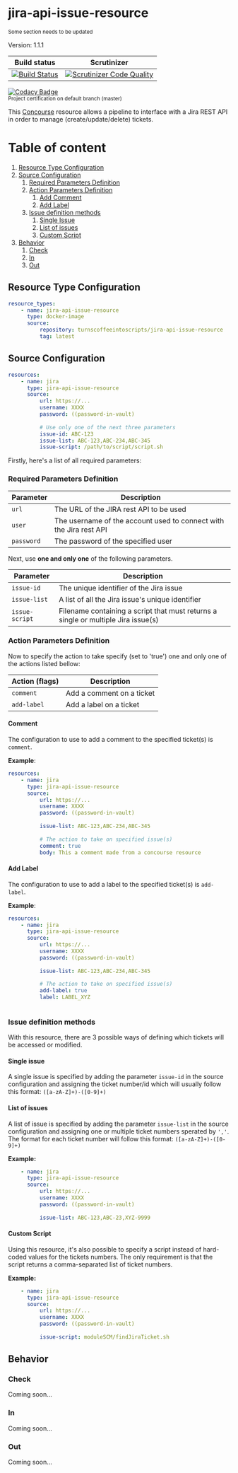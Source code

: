 # jira-api-issue-resource

<sub>Some section needs to be updated</sub>

Version: 1.1.1

| Build status | Scrutinizer |
|--------------|-------------|
| [![Build Status](https://travis-ci.org/TurnsCoffeeIntoScripts/jira-api-issue-resource.svg?branch=master)](https://travis-ci.org/TurnsCoffeeIntoScripts/jira-api-issue-resource) | [![Scrutinizer Code Quality](https://scrutinizer-ci.com/g/TurnsCoffeeIntoScripts/jira-api-issue-resource/badges/quality-score.png?b=master)](https://scrutinizer-ci.com/g/TurnsCoffeeIntoScripts/jira-api-issue-resource/?branch=master) |

[![Codacy Badge](https://api.codacy.com/project/badge/Grade/e6ea2afc744d4fbf8bffc65e794155f4)](https://www.codacy.com/app/TurnsCoffeeIntoScripts/jira-api-issue-resource?utm_source=github.com&amp;utm_medium=referral&amp;utm_content=TurnsCoffeeIntoScripts/jira-api-issue-resource&amp;utm_campaign=Badge_Grade)   
<sub>Project certification on default branch (master)</sub>

This [Concourse](https://concourse-ci.org/) resource allows a pipeline to interface with a Jira REST API in order to manage (create/update/delete) tickets.

# Table of content
1. [Resource Type Configuration](#Resource-Type-Configuration)
2. [Source Configuration](#Source-Configuration)
    1. [Required Parameters Definition](#Required-Parameters-Definition)
    2. [Action Parameters Definition](#Action-Parameters-Definition)
        1. [Add Comment](#Comment)
        2. [Add Label](#Add-Label)
    3. [Issue definition methods](#Issue-definition-methods)
        1. [Single Issue](#Single-issue)
        2. [List of issues](#List-of-issues)
        3. [Custom Script](#Custom-script)
3. [Behavior](#Behavior)
    1. [Check](#Check)
    2. [In](#In)
    3. [Out](#Out)

## Resource Type Configuration
``` yml
resource_types:
    - name: jira-api-issue-resource
      type: docker-image
      source:
          repository: turnscoffeeintoscripts/jira-api-issue-resource
          tag: latest
```

## Source Configuration
``` yml
resources:
    - name: jira
      type: jira-api-issue-resource
      source:
          url: https://...
          username: XXXX
          password: ((password-in-vault)
          
          # Use only one of the next three parameters
          issue-id: ABC-123
          issue-list: ABC-123,ABC-234,ABC-345
          issue-script: /path/to/script/script.sh       
```

Firstly, here's a list of all required parameters:

### Required Parameters Definition

| Parameter      | Description                                                                       |
|----------------|-----------------------------------------------------------------------------------|
| `url`          | The URL of the JIRA rest API to be used                                           |
| `user`         | The username of the account used to connect with the Jira rest API                |
| `password`     | The password of the specified user                                                |

Next, use **one and only one** of the following parameters.

| Parameter      | Description                                                                       |
|----------------|-----------------------------------------------------------------------------------|
| `issue-id`     | The unique identifier of the Jira issue                                           |
| `issue-list`   | A list of all the Jira issue's unique identifier                                  |
| `issue-script` | Filename containing a script that must returns a single or multiple Jira issue(s) |

### Action Parameters Definition
Now to specify the action to take specify (set to 'true') one and only one of the actions listed bellow:

| Action (flags)     | Description               |
|--------------------|---------------------------|
| `comment`          | Add a comment on a ticket |
| `add-label`        | Add a label on a ticket   |

#### Comment
The configuration to use to add a comment to the specified ticket(s) is `comment`.

**Example**:
``` yml
resources:
    - name: jira
      type: jira-api-issue-resource
      source:
          url: https://...
          username: XXXX
          password: ((password-in-vault)
          
          issue-list: ABC-123,ABC-234,ABC-345
          
          # The action to take on specified issue(s)
          comment: true
          body: This a comment made from a concourse resource
```

#### Add Label
The configuration to use to add a label to the specified ticket(s) is `add-label`.

**Example**:
```yml
resources:
    - name: jira
      type: jira-api-issue-resource
      source:
          url: https://...
          username: XXXX
          password: ((password-in-vault)
          
          issue-list: ABC-123,ABC-234,ABC-345
          
          # The action to take on specified issue(s)
          add-label: true
          label: LABEL_XYZ
    
```

### Issue definition methods
With this resource, there are 3 possible ways of defining which tickets will be accessed or modified.

#### Single issue
A single issue is specified by adding the parameter `issue-id` in the source configuration and assigning the ticket number/id which will usually follow this format: `([a-zA-Z]+)-([0-9]+)`

#### List of issues
A list of issue is specified by adding the parameter `issue-list` in the source configuration and assigning one or multiple ticket numbers sperated by `','`.  
The format for each ticket number will follow this format: `([a-zA-Z]+)-([0-9]+)`

**Example:**
``` yml
    - name: jira
      type: jira-api-issue-resource
      source:
          url: https://...
          username: XXXX
          password: ((password-in-vault)
          
          issue-list: ABC-123,ABC-23,XYZ-9999
```

#### Custom Script
Using this resource, it's also possible to specify a script instead of hard-coded values for the tickets numbers. The only requirement is that the script returns a comma-separated list of ticket numbers.

**Example:**
``` yml
    - name: jira
      type: jira-api-issue-resource
      source:
          url: https://...
          username: XXXX
          password: ((password-in-vault)
          
          issue-script: moduleSCM/findJiraTicket.sh
```

## Behavior
### Check
Coming soon...
### In
Coming soon...
### Out
Coming soon...
